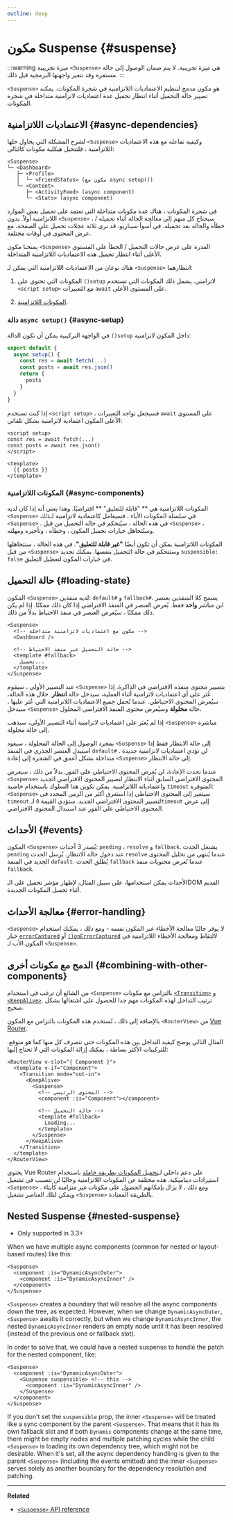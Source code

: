 ```yaml
---
outline: deep
---
```


# مكون Suspense {#suspense}

:::warning ميزة تجريبية
`<Suspense>` هي ميزة تجريبية. لا يتم ضمان الوصول إلى حالة مستقرة وقد تتغير واجهتها البرمجية قبل ذلك.
:::

`<Suspense>` هو مكون مدمج لتنظيم الاعتماديات اللاتزامنية في شجرة المكونات. يمكنه تصيير حالة التحميل أثناء انتظار تحميل عدة اعتماديات لاتزامنية متداخلة في شجرة المكونات.

## الاعتماديات اللاتزامنية {#async-dependencies}

لشرح المشكلة التي يحاول حلها `<Suspense>` وكيفية تفاعله مع هذه الاعتماديات اللاتزامنية ، فلنتخيل هيكلية مكونات كالتالي:

```
<Suspense>
└─ <Dashboard>
   ├─ <Profile>
   │  └─ <FriendStatus> (مكون مع async setup())
   └─ <Content>
      ├─ <ActivityFeed> (async component)
      └─ <Stats> (async component)
```

في شجرة المكونات ، هناك عدة مكونات متداخلة التي تعتمد على تحميل بعض الموارد اللاتزامنية أولاً. بدون `<Suspense>` ، سيحتاج كل منهم إلى معالجة الحالة أثناء تحميله / خطأه والحالة بعد تحميله. في أسوأ سيناريو، قد نرى ثلاثة عجلات تحميل على الصفحة، مع عرض المحتوى في أوقات مختلفة.

يمنحنا مكون `<Suspense>` القدرة على عرض حالات التحميل / الخطأ على المستوى الأعلى أثناء انتظار تحميل هذه الاعتماديات اللاتزامنية المتداخلة.

هناك نوعان من الاعتماديات اللاتزامنية التي يمكن لـ `<Suspense>` انتظارهما:

1. المكونات التي تحتوي على `()setup` لاتزامني. يشمل ذلك المكونات التي تستخدم `<script setup>` مع التعبيرات `await` على المستوى الأعلى.

2. [المكونات اللاتزامنية](/guide/components/async).

### دالة `async setup()` {#async-setup}

في الواجهة التركيبية يمكن أن تكون الدالة `()setup` داخل المكون لاتزامنية:

```js
export default {
  async setup() {
    const res = await fetch(...)
    const posts = await res.json()
    return {
      posts
    }
  }
}
```

إذا كنت تستخدم `<script setup>` ، فسيجعل تواجد التعبيرات `await` على المستوى الأعلى المكون اعتمادية لاتزامنية بشكل تلقائي:

```vue
<script setup>
const res = await fetch(...)
const posts = await res.json()
</script>

<template>
  {{ posts }}
</template>
```

### المكونات اللاتزامنية {#async-components}

المكونات اللاتزامنية هي ** "قابلة للتعليق" ** افتراضيًا. وهذا يعني أنه إذا كان لديه `<Suspense>` في سلسلة المكونات الأباء ، فسيعامل كاعتمادية لاتزامنية لـذلك `<Suspense>` . في هذه الحالة ، سيُتحكم في حالة التحميل من قبل `<Suspense>` ، وستُتجاهل خيارات تحميل المكون ، وخطأه ، وتأخيره ومهلته.

المكونات اللاتزامنية يمكن أن تكون أيضًا **"غير قابلة للتعليق"**. في هذه الحالة ، سنتجاهلها من قبل `<Suspense>` وستتحكم في حالة التحميل بنفسها. يمكنك تحديد `suspensible: false` في خيارات المكون لتعطيل التعليق.

## حالة التحميل {#loading-state}

المكون `<Suspense>` لديه منفذين: `default#` و `fallback#`. يسمح كلا المنفذين  بعنصر ابن مباشر **واحد** فقط. يُعرض العنصر في المنفذ الافتراضي إذا كان ذلك ممكنًا. إذا لم يكن ذلك ممكنًا ، سيُعرض العنصر في منفذ الاحتياط بدلاً من ذلك.

```vue-html
<Suspense>
  <!-- مكون مع اعتماديات لاتزامنية متداخلة -->
  <Dashboard />

  <!-- حالة التحميل عبر منفذ الاحتياط -->
  <template #fallback>
    تحميل...
  </template>
</Suspense>
```

عند التصيير الأولي ، سيقوم `<Suspense>` بتصيير محتوى منفذه الافتراضي في الذاكرة. إذا عُثر على أي اعتماديات لاتزامنية أثناء العملية، سيدخل حالة **انتظار**. خلال هذه الحالة، سيُعرض المحتوى الاحتياطي. عندما تُحمل جميع الاعتماديات اللاتزامنية التي عُثر عليها ، سيدخل `<Suspense>` حالة **محلولة** وسيُعرض محتوى المنفذ الافتراضي المحلول.

إذا لم يُعثر على اعتماديات لاتزامنية أثناء التصيير الأولي، سيذهب `<Suspense>` مباشرة إلى حالة محلولة.

بمجرد الوصول إلى الحالة المحلولة ، سيعود `<Suspense>` إلى حالة الانتظار فقط إذا استبدل العنصر الجذري في المنفذ `default#` . لن تؤدي اعتماديات لاتزامنية جديدة متداخلة بشكل أعمق في الشجرة إلى إعادة `<Suspense>` إلى حالة الانتظار.

عندما تحدث الإعادة، لن يُعرض المحتوى الاحتياطي على الفور. بدلاً من ذلك ، سيعرض `<Suspense>` المحتوى الافتراضي السابق أثناء الانتظار لتصيير المحتوى الافتراضي الجديد واعتمادياته اللاتزامنية. يمكن تكوين هذا السلوك باستخدام خاصية `timeout` المتوفرة: `<Suspense>` سيتغير إلى المحتوى الاحتياطي إذا استغرق أكثر من الزمن المحدد في `timeout` لتصيير المحتوى الافتراضي الجديد. ستؤدي القيمة `0` لـ`timeout` إلى عرض المحتوى الاحتياطي على الفور عند استبدال المحتوى الافتراضي.

## الأحداث {#events}

المكون `<Suspense>` يُصدر 3 أحداث: `pending` ، `resolve` و `fallback`. يشتغل الحدث `pending` عند دخول حالة الانتظار. يُرسل الحدث `resolve` عندما يُنتهى من تحليل المحتوى الجديد في المنفذ `default`. يُطلق الحدث `fallback` عندما تُعرض محتويات منفذ `fallback`.

الأحداث يمكن استخدامها، على سبيل المثال، لإظهار مؤشر تحميل على الـDOM القديم أثناء تحميل المكونات الجديدة.

## معالجة الأحداث {#error-handling}

`<Suspense>` لا يوفر حاليًا معالجة الأخطاء عبر المكون نفسه - ومع ذلك ، يمكنك استخدام خيار [`errorCaptured`](/api/options-lifecycle#errorcaptured) أو [`()onErrorCaptured`](/api/composition-api-lifecycle#onerrorcaptured) لالتقاط ومعالجة الأخطاء اللاتزامنية في المكون الأب لـ `<Suspense>`.

## الدمج مع مكونات أخرى {#combining-with-other-components}

من الشائع أن ترغب في استخدام `<Suspense>` بالتزامن مع مكونات [`<Transition>`](./transition) و [`<KeepAlive>`](./keep-alive).  ترتيب التداخل لهذه المكونات مهم جدا للحصول على اشتغالها بشكل صحيح.

بالإضافة إلى ذلك ، تُستخدم هذه المكونات بالتزامن مع المكون `<RouterView>` من [Vue Router](https://router.vuejs.org/).

المثال التالي يوضح كيفية التداخل بين هذه المكونات حتى تتصرف كل منها كما هو متوقع. للتركيبات الأكثر بساطة ، يمكنك إزالة المكونات التي لا تحتاج إليها:

```vue-html
<RouterView v-slot="{ Component }">
  <template v-if="Component">
    <Transition mode="out-in">
      <KeepAlive>
        <Suspense>
          <!-- المحتوى الرئيسي -->
          <component :is="Component"></component>

          <!-- حالة التحميل -->
          <template #fallback>
            Loading...
          </template>
        </Suspense>
      </KeepAlive>
    </Transition>
  </template>
</RouterView>
```

يحتوي Vue Router على دعم داخلي لـ[تحميل المكونات بطريقة خاملة](https://router.vuejs.org/guide/advanced/lazy-loading.html) باستخدام استيرادات ديناميكية. هذه مختلفة عن المكونات اللاتزامنية وحاليًا لن تتسبب في تشغيل `<Suspense>` . ومع ذلك ، لا يزال بإمكانهم الحصول على مكونات غير متزامنة كأبتاء ويمكن لتلك العناصر تشغيل `<Suspense>` بالطريقة المعتادة.

## Nested Suspense {#nested-suspense}

- Only supported in 3.3+

When we have multiple async components (common for nested or layout-based routes) like this:

```vue-html
<Suspense>
  <component :is="DynamicAsyncOuter">
    <component :is="DynamicAsyncInner" />
  </component>
</Suspense>
```

`<Suspense>` creates a boundary that will resolve all the async components down the tree, as expected. However, when we change `DynamicAsyncOuter`, `<Suspense>` awaits it correctly, but when we change `DynamicAsyncInner`, the nested `DynamicAsyncInner` renders an empty node until it has been resolved (instead of the previous one or fallback slot).

In order to solve that, we could have a nested suspense to handle the patch for the nested component, like:

```vue-html
<Suspense>
  <component :is="DynamicAsyncOuter">
    <Suspense suspensible> <!-- this -->
      <component :is="DynamicAsyncInner" />
    </Suspense>
  </component>
</Suspense>
```

If you don't set the `suspensible` prop, the inner `<Suspense>` will be treated like a sync component by the parent `<Suspense>`. That means that it has its own fallback slot and if both `Dynamic` components change at the same time, there might be empty nodes and multiple patching cycles while the child `<Suspense>` is loading its own dependency tree, which might not be desirable. When it's set, all the async dependency handling is given to the parent `<Suspense>` (including the events emitted) and the inner `<Suspense>` serves solely as another boundary for the dependency resolution and patching.

---

**Related**

- [`<Suspense>` API reference](/api/built-in-components#suspense)
